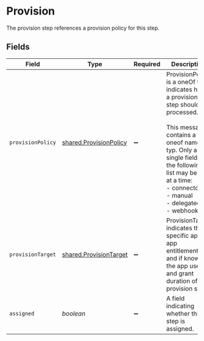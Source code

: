 # Provision

The provision step references a provision policy for this step.


## Fields

| Field                                                                                                                                                                                                                                             | Type                                                                                                                                                                                                                                              | Required                                                                                                                                                                                                                                          | Description                                                                                                                                                                                                                                       |
| ------------------------------------------------------------------------------------------------------------------------------------------------------------------------------------------------------------------------------------------------- | ------------------------------------------------------------------------------------------------------------------------------------------------------------------------------------------------------------------------------------------------- | ------------------------------------------------------------------------------------------------------------------------------------------------------------------------------------------------------------------------------------------------- | ------------------------------------------------------------------------------------------------------------------------------------------------------------------------------------------------------------------------------------------------- |
| `provisionPolicy`                                                                                                                                                                                                                                 | [shared.ProvisionPolicy](../../../sdk/models/shared/provisionpolicy.md)                                                                                                                                                                           | :heavy_minus_sign:                                                                                                                                                                                                                                | ProvisionPolicy is a oneOf that indicates how a provision step should be processed.<br/><br/>This message contains a oneof named typ. Only a single field of the following list may be set at a time:<br/>  - connector<br/>  - manual<br/>  - delegated<br/>  - webhook<br/> |
| `provisionTarget`                                                                                                                                                                                                                                 | [shared.ProvisionTarget](../../../sdk/models/shared/provisiontarget.md)                                                                                                                                                                           | :heavy_minus_sign:                                                                                                                                                                                                                                | ProvisionTarget indicates the specific app, app entitlement, and if known, the app user and grant duration of this provision step                                                                                                                 |
| `assigned`                                                                                                                                                                                                                                        | *boolean*                                                                                                                                                                                                                                         | :heavy_minus_sign:                                                                                                                                                                                                                                | A field indicating whether this step is assigned.                                                                                                                                                                                                 |